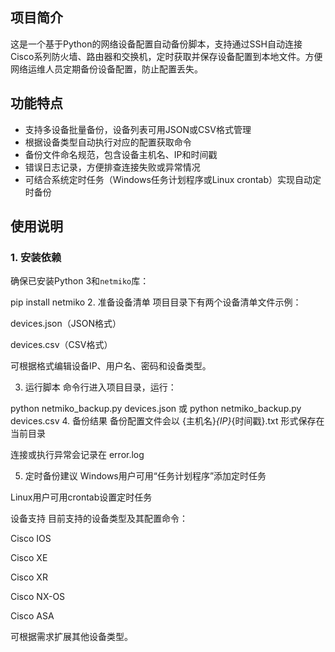 ## 项目简介
这是一个基于Python的网络设备配置自动备份脚本，支持通过SSH自动连接Cisco系列防火墙、路由器和交换机，定时获取并保存设备配置到本地文件。方便网络运维人员定期备份设备配置，防止配置丢失。

## 功能特点
- 支持多设备批量备份，设备列表可用JSON或CSV格式管理
- 根据设备类型自动执行对应的配置获取命令
- 备份文件命名规范，包含设备主机名、IP和时间戳
- 错误日志记录，方便排查连接失败或异常情况
- 可结合系统定时任务（Windows任务计划程序或Linux crontab）实现自动定时备份

## 使用说明

### 1. 安装依赖
确保已安装Python 3和`netmiko`库：

pip install netmiko
2. 准备设备清单
项目目录下有两个设备清单文件示例：

devices.json（JSON格式）

devices.csv（CSV格式）

可根据格式编辑设备IP、用户名、密码和设备类型。

3. 运行脚本
命令行进入项目目录，运行：

python netmiko_backup.py devices.json
或
python netmiko_backup.py devices.csv
4. 备份结果
备份配置文件会以 {主机名}_{IP}_{时间戳}.txt 形式保存在当前目录

连接或执行异常会记录在 error.log

5. 定时备份建议
Windows用户可用“任务计划程序”添加定时任务

Linux用户可用crontab设置定时任务

设备支持
目前支持的设备类型及其配置命令：

Cisco IOS

Cisco XE

Cisco XR

Cisco NX-OS

Cisco ASA

可根据需求扩展其他设备类型。